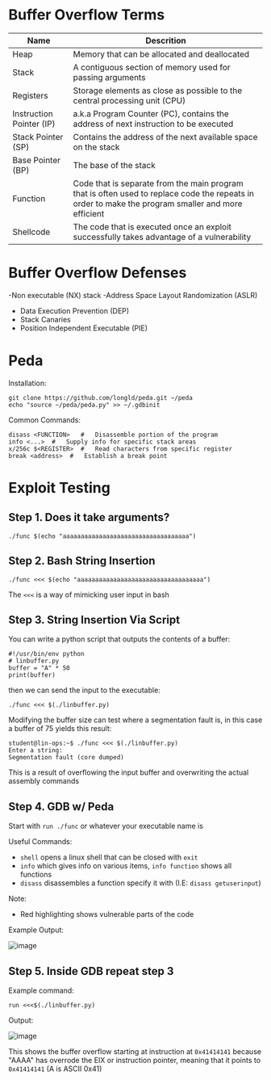 # Buffer Overflow Terms
| Name | Descrition |
| - | - |
|Heap|Memory that can be allocated and deallocated|
|Stack|A contiguous section of memory used for passing arguments|
|Registers|Storage elements as close as possible to the central processing unit (CPU)|
|Instruction Pointer (IP)|a.k.a Program Counter (PC), contains the address of next instruction to be executed|
|Stack Pointer (SP)|Contains the address of the next available space on the stack|
|Base Pointer (BP)|The base of the stack|
|Function|Code that is separate from the main program that is often used to replace code the repeats in order to make the program smaller and more efficient|
|Shellcode|The code that is executed once an exploit successfully takes advantage of a vulnerability|

# Buffer Overflow Defenses
-Non executable (NX) stack
-Address Space Layout Randomization (ASLR)
- Data Execution Prevention (DEP)
- Stack Canaries
- Position Independent Executable (PIE)

# Peda
Installation:
```
git clone https://github.com/longld/peda.git ~/peda
echo "source ~/peda/peda.py" >> ~/.gdbinit
```
Common Commands:
```
disass <FUNCTION>   #   Disassemble portion of the program
info <...>  #   Supply info for specific stack areas
x/256c $<REGISTER>  #   Read characters from specific register
break <address>  #   Establish a break point
```
# Exploit Testing
## Step 1. Does it take arguments?
```
./func $(echo "aaaaaaaaaaaaaaaaaaaaaaaaaaaaaaaaaaa")
```
## Step 2. Bash String Insertion
```
./func <<< $(echo "aaaaaaaaaaaaaaaaaaaaaaaaaaaaaaaaaaa")
```
The `<<<` is a way of mimicking user input in bash
## Step 3. String Insertion Via Script
You can write a python script that outputs the contents of a buffer:
```
#!/usr/bin/env python
# linbuffer.py
buffer = "A" * 50
print(buffer)
```
then we can send the input to the executable:
```
./func <<< $(./linbuffer.py)
```
Modifying the buffer size can test where a segmentation fault is, in this case a buffer of 75 yields this result:
```
student@lin-ops:~$ ./func <<< $(./linbuffer.py)
Enter a string: 
Segmentation fault (core dumped)
```
This is a result of overflowing the input buffer and overwriting the actual assembly commands
## Step 4. GDB w/ Peda
Start with `run ./func` or whatever your executable name is

Useful Commands:
- `shell` opens a linux shell that can be closed with `exit`
- `info` which gives info on various items, `info function` shows all functions
- `disass` disassembles a function specify it with (I.E: `disass getuserinput`)

Note:
- Red highlighting shows vulnerable parts of the code

Example Output:

![image](https://github.com/user-attachments/assets/fbf21eb2-20fe-4428-b41e-a3ee0160a278)

## Step 5. Inside GDB repeat step 3
Example command:
```
run <<<$(./linbuffer.py)
```
Output:

![image](https://github.com/user-attachments/assets/d553aabe-d29b-441e-8f87-06b9d0a9d5ea)

This shows the buffer overflow starting at instruction at `0x41414141` because "AAAA" has overrode the EIX or instruction pointer, meaning that it points to `0x41414141` (A is ASCII 0x41)
